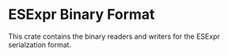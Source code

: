 
# ESExpr Binary Format

This crate contains the binary readers and writers for the ESExpr serialzation format.
